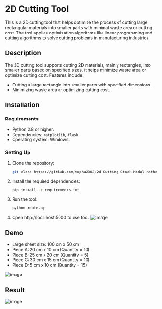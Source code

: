 # 2D Cutting Tool

This is a 2D cutting tool that helps optimize the process of cutting large rectangular materials into smaller parts with minimal waste area or cutting cost. The tool applies optimization algorithms like linear programming and cutting algorithms to solve cutting problems in manufacturing industries.

## Description

The 2D cutting tool supports cutting 2D materials, mainly rectangles, into smaller parts based on specified sizes. It helps minimize waste area or optimize cutting cost. Features include:
- Cutting a large rectangle into smaller parts with specified dimensions.
- Minimizing waste area or optimizing cutting cost.

## Installation

### Requirements
- Python 3.8 or higher.
- Dependencies: `matplotlib`, `flask`
- Operating system: Windows.

### Setting Up

1. Clone the repository:
   ```bash
   git clone https://github.com/txphu2302/2d-Cutting-Stock-Modal-Mathematics

2. Install the required dependencies:
   ```bash
   pip install -r requirements.txt

3. Run the tool:
   ```bash
   python route.py

4. Open http://localhost:5000 to use tool.
![image](https://github.com/user-attachments/assets/f3467120-32aa-4077-aa13-4c7719406832)

## Demo

- Large sheet size: 100 cm x 50 cm
- Piece A: 20 cm x 10 cm (Quantity = 10)
- Piece B: 25 cm x 20 cm (Quantity = 5)
- Piece C: 30 cm x 15 cm (Quantity = 10)
- Piece D: 5 cm x  10 cm (Quantity = 15)

![image](https://github.com/user-attachments/assets/d12da677-1f4f-4758-b6f8-d9226cd64275)

## Result

![image](https://github.com/user-attachments/assets/68239f25-40b7-4fde-95a2-48c5b5a630d3)


